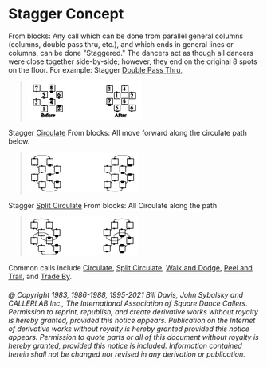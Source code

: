 
# Stagger Concept

From blocks: Any call which can be done from parallel general columns
(columns, double pass thru, etc.), and which ends in general lines or columns,
can be done "Staggered." The dancers act as though all dancers were
close together side-by-side; however, they end on the original 8 spots on the
floor. For example: Stagger [Double Pass Thru](../b2/double_pass_thru.md),

> 
> ![alt](stagger_1.png)
> 

Stagger [Circulate](../b1/circulate.md) From blocks: All move forward along the
circulate path below. 

> 
> ![alt](stagger_2.png)
> 

Stagger [Split Circulate](../b1/circulate.md) From blocks: All Circulate along the
path

> 
> ![alt](stagger_3.png)
> 

Common calls include [Circulate](../b1/circulate.md),
[Split Circulate](../b1/circulate.md),
[Walk and Dodge](../ms/walk_and_dodge.md),
[Peel and Trail](../a2/peel_and_trail.md),
and [Trade By](../b2/trade_by.md).

###### @ Copyright 1983, 1986-1988, 1995-2021 Bill Davis, John Sybalsky and CALLERLAB Inc., The International Association of Square Dance Callers. Permission to reprint, republish, and create derivative works without royalty is hereby granted, provided this notice appears. Publication on the Internet of derivative works without royalty is hereby granted provided this notice appears. Permission to quote parts or all of this document without royalty is hereby granted, provided this notice is included. Information contained herein shall not be changed nor revised in any derivation or publication.
